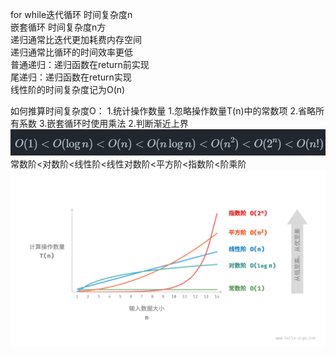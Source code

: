 for while迭代循环 时间复杂度n  
嵌套循环 时间复杂度n方  
递归通常比迭代更加耗费内存空间  
递归通常比循环的时间效率更低  
普通递归：递归函数在return前实现  
尾递归：递归函数在return实现  
线性阶的时间复杂度记为O(n)

如何推算时间复杂度O：
1.统计操作数量
    1.忽略操作数量T(n)中的常数项
    2.省略所有系数
    3.嵌套循环时使用乘法
2.判断渐近上界
![alt text](1.png)
常数阶<对数阶<线性阶<线性对数阶<平方阶<指数阶<阶乘阶
![alt text](2.png)
